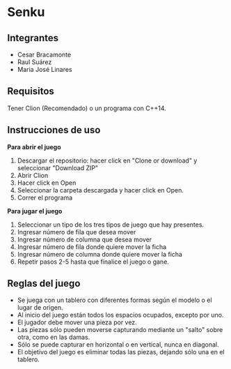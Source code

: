 # Senku

## Integrantes
* Cesar Bracamonte
* Raul Suárez
* Maria José Linares

## Requisitos
Tener Clion (Recomendado) o un programa con C++14.

## Instrucciones de uso
**Para abrir el juego**
1) Descargar el repositorio: hacer click en "Clone or download" y seleccionar "Download ZIP"
2) Abrir Clion
3) Hacer click en Open
4) Seleccionar la carpeta descargada y hacer click en Open.
5) Correr el programa

**Para jugar el juego**
1) Seleccionar un tipo de los tres tipos de juego que hay presentes.
2) Ingresar número de fila que desea mover
3) Ingresar número de columna que desea mover
4) Ingresar número de fila donde quiere mover la ficha
5) Ingresar número de columna donde quiere mover la ficha
6) Repetir pasos 2-5 hasta que finalice el juego o gane.

## Reglas del juego

* Se juega con un tablero con diferentes formas según el modelo o el lugar de origen. 
* Al inicio del juego están todos los espacios ocupados, excepto por uno. 
* El jugador debe mover una pieza por vez. 
* Las piezas sólo pueden moverse capturando mediante un "salto" sobre otra, como en las damas. 
* Sólo se puede capturar en horizontal o en vertical, nunca en diagonal. 
* El objetivo del juego es eliminar todas las piezas, dejando sólo una en el tablero.



